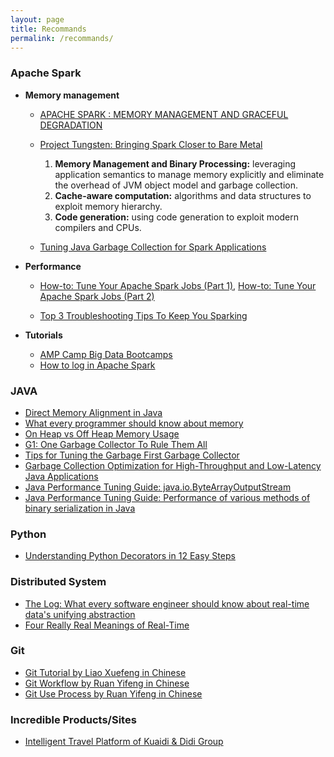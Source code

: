 ```yaml
---
layout: page
title: Recommands
permalink: /recommands/
---
```


### Apache Spark
- **Memory management** 

	- [APACHE SPARK : MEMORY MANAGEMENT AND GRACEFUL DEGRADATION](https://ogirardot.wordpress.com/2014/12/11/apache-spark-memory-management-and-graceful-degradation/)

	- [Project Tungsten: Bringing Spark Closer to Bare Metal](https://databricks.com/blog/2015/04/28/project-tungsten-bringing-spark-closer-to-bare-metal.html)  
		1. **Memory Management and Binary Processing:** leveraging application semantics to manage memory explicitly and eliminate the overhead of JVM object model and garbage collection.  
		2. **Cache-aware computation:** algorithms and data structures to exploit memory hierarchy.  
		3. **Code generation:** using code generation to exploit modern compilers and CPUs.

    - [Tuning Java Garbage Collection for Spark Applications](https://databricks.com/blog/2015/05/28/tuning-java-garbage-collection-for-spark-applications.html)

- **Performance**

    - [How-to: Tune Your Apache Spark Jobs (Part 1)](http://blog.cloudera.com/blog/2015/03/how-to-tune-your-apache-spark-jobs-part-1/), [How-to: Tune Your Apache Spark Jobs (Part 2)](http://blog.cloudera.com/blog/2015/03/how-to-tune-your-apache-spark-jobs-part-2/)

    - [Top 3 Troubleshooting Tips To Keep You Sparking](https://engineering.sharethrough.com/blog/2013/09/13/top-3-troubleshooting-tips-to-keep-you-sparking/)

- **Tutorials**

    - [AMP Camp Big Data Bootcamps](http://ampcamp.berkeley.edu/big-data-mini-course/)
	- [How to log in Apache Spark](https://medium.com/@anicolaspp/how-to-log-in-apache-spark-f4204fad78a#.sekwmyngq)

### JAVA
- [Direct Memory Alignment in Java](http://psy-lob-saw.blogspot.jp/2013/01/direct-memory-alignment-in-java.html)
- [What every programmer should know about memory](http://lwn.net/Articles/250967/)
- [On Heap vs Off Heap Memory Usage](https://dzone.com/articles/heap-vs-heap-memory-usage)
- [G1: One Garbage Collector To Rule Them All](http://www.infoq.com/articles/G1-One-Garbage-Collector-To-Rule-Them-All)
- [Tips for Tuning the Garbage First Garbage Collector](http://www.infoq.com/articles/tuning-tips-G1-GC)
- [Garbage Collection Optimization for High-Throughput and Low-Latency Java Applications](https://engineering.linkedin.com/garbage-collection/garbage-collection-optimization-high-throughput-and-low-latency-java-applications)
- [Java Performance Tuning Guide: java.io.ByteArrayOutputStream](http://java-performance.info/java-io-bytearrayoutputstream/)
- [Java Performance Tuning Guide: Performance of various methods of binary serialization in Java](http://java-performance.info/various-methods-of-binary-serialization-in-java/)

### Python
- [Understanding Python Decorators in 12 Easy Steps](https://dzone.com/articles/understanding-python)

### Distributed System
- [The Log: What every software engineer should know about real-time data's unifying abstraction](http://engineering.linkedin.com/distributed-systems/log-what-every-software-engineer-should-know-about-real-time-datas-unifying)
- [Four Really Real Meanings of Real-Time](http://bigdatapage.com/4-really-real-meanings-of-real-time/) 

### Git
- [Git Tutorial by Liao Xuefeng in Chinese](http://www.liaoxuefeng.com/wiki/0013739516305929606dd18361248578c67b8067c8c017b000)
- [Git Workflow by Ruan Yifeng in Chinese](http://www.ruanyifeng.com/blog/2015/12/git-workflow.html)
- [Git Use Process by Ruan Yifeng in Chinese](http://www.ruanyifeng.com/blog/2015/08/git-use-process.html) 

### Incredible Products/Sites
- [Intelligent Travel Platform of Kuaidi & Didi Group](http://v.kuaidadi.com/)
